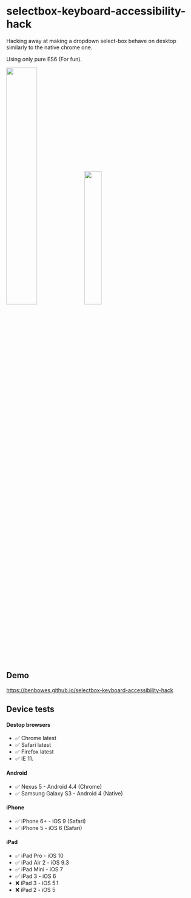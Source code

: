# selectbox-keyboard-accessibility-hack

Hacking away at making a dropdown select-box behave on desktop similarly to the native chrome one.

Using only pure ES6 (For fun).

<img src="https://media1.giphy.com/media/401CMO1Du5cju/giphy.gif" width="40%" /> <img src="https://media1.giphy.com/media/D4aqbOMrQnHxK/giphy.gif" width="30%" />

## Demo
https://benbowes.github.io/selectbox-keyboard-accessibility-hack

## Device tests

#### Destop browsers
- :white_check_mark: Chrome latest
- :white_check_mark: Safari latest
- :white_check_mark: Firefox latest
- :white_check_mark: IE 11.
  
#### Android
- :white_check_mark: Nexus 5 - Android 4.4 (Chrome)
- :white_check_mark: Samsung Galaxy S3 - Android 4 (Native)

#### iPhone
- :white_check_mark: iPhone 6+ - iOS 9 (Safari)
- :white_check_mark: iPhone 5 - iOS 6 (Safari)

#### iPad
- :white_check_mark: iPad Pro - iOS 10
- :white_check_mark: iPad Air 2 - iOS 9.3
- :white_check_mark: iPad Mini - iOS 7
- :white_check_mark: iPad 3 - iOS 6
- :x: iPad 3 - iOS 5.1
- :x: iPad 2 - iOS 5 
